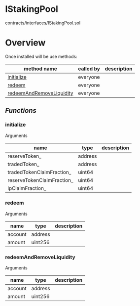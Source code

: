 # IStakingPool

contracts/interfaces/IStakingPool.sol

# Overview

Once installed will be use methods:

| **method name** | **called by** | **description** |
|-|-|-|
|<a href="#initialize">initialize</a>|everyone||
|<a href="#redeem">redeem</a>|everyone||
|<a href="#redeemandremoveliquidity">redeemAndRemoveLiquidity</a>|everyone||
## *Functions*
### initialize

Arguments

| **name** | **type** | **description** |
|-|-|-|
| reserveToken_ | address |  |
| tradedToken_ | address |  |
| tradedTokenClaimFraction_ | uint64 |  |
| reserveTokenClaimFraction_ | uint64 |  |
| lpClaimFraction_ | uint64 |  |



### redeem

Arguments

| **name** | **type** | **description** |
|-|-|-|
| account | address |  |
| amount | uint256 |  |



### redeemAndRemoveLiquidity

Arguments

| **name** | **type** | **description** |
|-|-|-|
| account | address |  |
| amount | uint256 |  |


